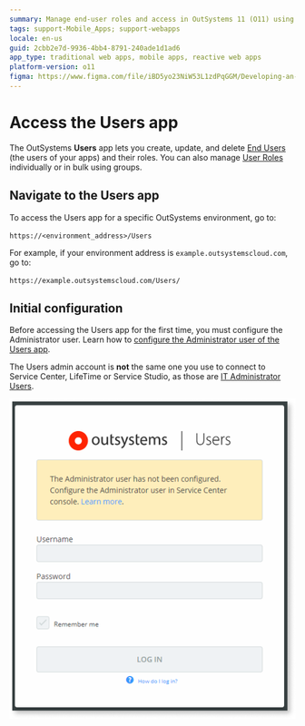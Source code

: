 ```yaml
---
summary: Manage end-user roles and access in OutSystems 11 (O11) using the Users app by visiting your specific environment URL.
tags: support-Mobile_Apps; support-webapps
locale: en-us
guid: 2cbb2e7d-9936-4bb4-8791-240ade1d1ad6
app_type: traditional web apps, mobile apps, reactive web apps
platform-version: o11
figma: https://www.figma.com/file/iBD5yo23NiW53L1zdPqGGM/Developing-an-Application?type=design&node-id=280%3A44&mode=design&t=vStGeN187wwjAjiU-1
---
```


# Access the Users app

The OutSystems **Users** app lets you create, update, and delete [End Users](intro.md) (the users of your apps) and their roles. You can also manage [User Roles](../user-roles/intro.md) individually or in bulk using groups.

## Navigate to the Users app

To access the Users app for a specific OutSystems environment, go to:

`https://<environment_address>/Users`

For example, if your environment address is `example.outsystemscloud.com`, go to:

`https://example.outsystemscloud.com/Users/`

## Initial configuration

Before accessing the Users app for the first time, you must configure the Administrator user. Learn how to [configure the Administrator user of the Users app](configure-admin.md).

<div class="info" markdown="1">

The Users admin account is **not** the same one you use to connect to Service Center, LifeTime or Service Studio, as those are [IT Administrator Users](../../manage-platform-app-lifecycle/manage-it-teams/intro.md).

</div>

![Screenshot of the Users app first login screen prompting for Administrator configuration](images/users-app-first-login-usr.png "Users App First Login Screen")
